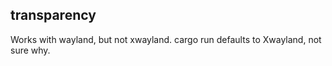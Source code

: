 ## transparency

Works with wayland, but not xwayland. cargo run defaults to Xwayland, not sure why.

